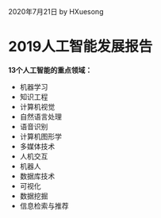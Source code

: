 2020年7月21日
by HXuesong



# 2019人工智能发展报告



**13个人工智能的重点领域：**
- 机器学习
- 知识工程
- 计算机视觉
- 自然语言处理
- 语音识别
- 计算机图形学
- 多媒体技术
- 人机交互
- 机器人
- 数据库技术
- 可视化
- 数据挖掘
- 信息检索与推荐